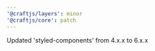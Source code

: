 ```yaml
---
'@craftjs/layers': minor
'@craftjs/core': patch
---
```


Updated 'styled-components' from 4.x.x to 6.x.x
